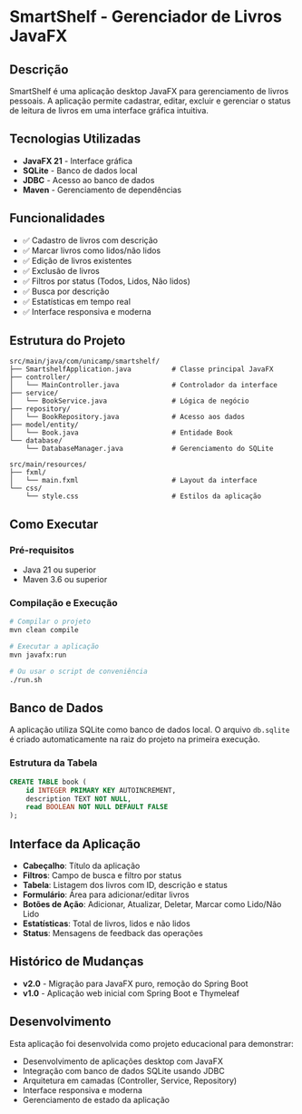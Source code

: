 # SmartShelf - Gerenciador de Livros JavaFX

## Descrição

SmartShelf é uma aplicação desktop JavaFX para gerenciamento de livros pessoais. A aplicação permite cadastrar, editar, excluir e gerenciar o status de leitura de livros em uma interface gráfica intuitiva.

## Tecnologias Utilizadas

-   **JavaFX 21** - Interface gráfica
-   **SQLite** - Banco de dados local
-   **JDBC** - Acesso ao banco de dados
-   **Maven** - Gerenciamento de dependências

## Funcionalidades

-   ✅ Cadastro de livros com descrição
-   ✅ Marcar livros como lidos/não lidos
-   ✅ Edição de livros existentes
-   ✅ Exclusão de livros
-   ✅ Filtros por status (Todos, Lidos, Não lidos)
-   ✅ Busca por descrição
-   ✅ Estatísticas em tempo real
-   ✅ Interface responsiva e moderna

## Estrutura do Projeto

```
src/main/java/com/unicamp/smartshelf/
├── SmartshelfApplication.java          # Classe principal JavaFX
├── controller/
│   └── MainController.java             # Controlador da interface
├── service/
│   └── BookService.java                # Lógica de negócio
├── repository/
│   └── BookRepository.java             # Acesso aos dados
├── model/entity/
│   └── Book.java                       # Entidade Book
└── database/
    └── DatabaseManager.java            # Gerenciamento do SQLite

src/main/resources/
├── fxml/
│   └── main.fxml                       # Layout da interface
└── css/
    └── style.css                       # Estilos da aplicação
```

## Como Executar

### Pré-requisitos

-   Java 21 ou superior
-   Maven 3.6 ou superior

### Compilação e Execução

```bash
# Compilar o projeto
mvn clean compile

# Executar a aplicação
mvn javafx:run

# Ou usar o script de conveniência
./run.sh
```

## Banco de Dados

A aplicação utiliza SQLite como banco de dados local. O arquivo `db.sqlite` é criado automaticamente na raiz do projeto na primeira execução.

### Estrutura da Tabela

```sql
CREATE TABLE book (
    id INTEGER PRIMARY KEY AUTOINCREMENT,
    description TEXT NOT NULL,
    read BOOLEAN NOT NULL DEFAULT FALSE
);
```

## Interface da Aplicação

-   **Cabeçalho**: Título da aplicação
-   **Filtros**: Campo de busca e filtro por status
-   **Tabela**: Listagem dos livros com ID, descrição e status
-   **Formulário**: Área para adicionar/editar livros
-   **Botões de Ação**: Adicionar, Atualizar, Deletar, Marcar como Lido/Não Lido
-   **Estatísticas**: Total de livros, lidos e não lidos
-   **Status**: Mensagens de feedback das operações

## Histórico de Mudanças

-   **v2.0** - Migração para JavaFX puro, remoção do Spring Boot
-   **v1.0** - Aplicação web inicial com Spring Boot e Thymeleaf

## Desenvolvimento

Esta aplicação foi desenvolvida como projeto educacional para demonstrar:

-   Desenvolvimento de aplicações desktop com JavaFX
-   Integração com banco de dados SQLite usando JDBC
-   Arquitetura em camadas (Controller, Service, Repository)
-   Interface responsiva e moderna
-   Gerenciamento de estado da aplicação
